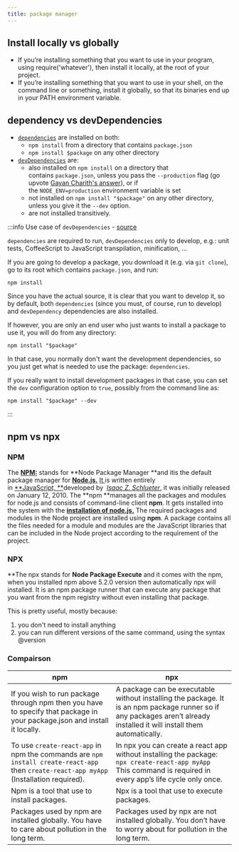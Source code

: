 ```yaml
---
title: package manager
---
```



## Install locally vs globally

- If you’re installing something that you want to use in your program, using require('whatever'), then install it locally, at the root of your project.
- If you’re installing something that you want to use in your shell, on the command line or something, install it globally, so that its binaries end up in your PATH environment variable.

## dependency vs devDependencies

-   [`dependencies`](https://github.com/npm/npm/blob/2e3776bf5676bc24fec6239a3420f377fe98acde/doc/files/package.json.md#dependencies) are installed on both:
    -   `npm install` from a directory that contains `package.json`
    -   `npm install $package` on any other directory
-   [`devDependencies`](https://github.com/npm/npm/blob/2e3776bf5676bc24fec6239a3420f377fe98acde/doc/files/package.json.md#devdependencies) are:
    -   also installed on `npm install` on a directory that contains `package.json`, unless you pass the `--production` flag (go upvote [Gayan Charith's answer](https://stackoverflow.com/a/31229205/895245)), or if the `NODE_ENV=production` environment variable is set
    -   not installed on `npm install "$package"` on any other directory, unless you give it the `--dev` option.
    -   are not installed transitively.

:::info Use case of `devDependencies` - [source](https://stackoverflow.com/questions/11700487/how-do-i-add-a-newline-in-a-markdown-table)

`dependencies` are required to run, `devDependencies` only to develop, e.g.: unit tests, CoffeeScript to JavaScript transpilation, minification, ...

If you are going to develop a package, you download it (e.g. via `git clone`), go to its root which contains `package.json`, and run:

```
npm install
```

Since you have the actual source, it is clear that you want to develop it, so by default, both `dependencies` (since you must, of course, run to develop) and `devDependency` dependencies are also installed.

If however, you are only an end user who just wants to install a package to use it, you will do from any directory:

```
npm install "$package"
```

In that case, you normally don't want the development dependencies, so you just get what is needed to use the package: `dependencies`.

If you really want to install development packages in that case, you can set the `dev` configuration option to `true`, possibly from the command line as:

```
npm install "$package" --dev
```
:::

## npm vs npx

### NPM

The [**NPM:**](https://www.geeksforgeeks.org/node-js-npm-node-package-manager/) stands for **Node Package Manager **and itis the default package manager for [**Node.js.**](https://www.geeksforgeeks.org/introduction-to-nodejs/) [It ](https://www.geeksforgeeks.org/introduction-to-nodejs/)is written entirely in [**JavaScript, **](https://www.geeksforgeeks.org/javascript-tutorial/)developed by  [*Isaac Z. Schlueter*](https://www.linkedin.com/in/isaacschlueter), it was initially released on January 12, 2010. The **npm **manages all the packages and modules for node.js and consists of command-line client **npm**. It gets installed into the system with the [**installation of node.js.**](https://www.geeksforgeeks.org/installation-of-node-js-on-windows/) The required packages and modules in the Node project are installed using **npm**. A package contains all the files needed for a module and modules are the JavaScript libraries that can be included in the Node project according to the requirement of the project.


### NPX

**The npx stands for **Node Package Execute** and it comes with the npm, when you installed npm above 5.2.0 version then automatically npx will installed. It is an npm package runner that can execute any package that you want from the npm registry without even installing that package.

This is pretty useful, mostly because:

1.  you don't need to install anything
2.  you can run different versions of the same command, using the syntax @version


### Compairson

| npm                                                                                                                                     | npx                                                                                                                                                                     |
|-----------------------------------------------------------------------------------------------------------------------------------------|-------------------------------------------------------------------------------------------------------------------------------------------------------------------------|
| If you wish to run package through npm then you have to specify that package in your package.json and install it locally.               | A package can be executable without installing the package. It is an npm package runner so if any packages aren’t already installed it will install them automatically. |
| To use `create-react-app` in npm the commands are `npm install create-react-app` then `create-react-app myApp` (Installation required). | In npx you can create a react app without installing the package:  `npx create-react-app myApp`  <br />This command is required in every app’s life cycle only once.          |
| Npm is a tool that use to install packages.                                                                                             | Npx is a tool that use to execute packages.                                                                                                                             |
| Packages used by npm are installed globally. You have to care about pollution in the long term.                                         | Packages used by npx are not installed globally. You don’t have to worry about for pollution in the long term.                                                          |
